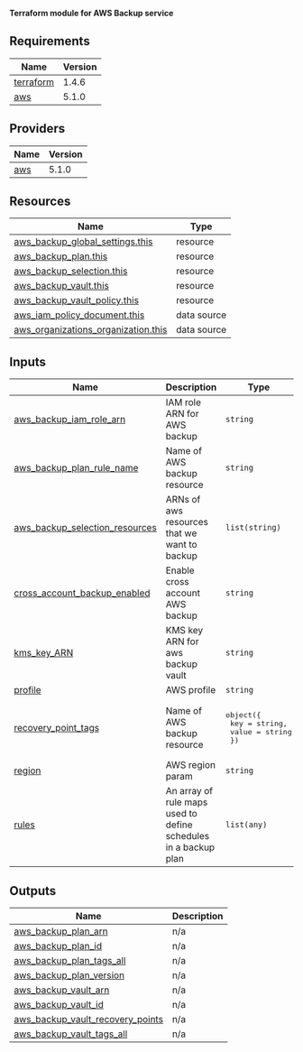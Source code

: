 <!-- BEGIN_TF_DOCS -->
**Terraform module for AWS Backup service**

## Requirements

| Name | Version |
|------|---------|
| <a name="requirement_terraform"></a> [terraform](#requirement\_terraform) | 1.4.6 |
| <a name="requirement_aws"></a> [aws](#requirement\_aws) | 5.1.0 |

## Providers

| Name | Version |
|------|---------|
| <a name="provider_aws"></a> [aws](#provider\_aws) | 5.1.0 |

## Resources

| Name | Type |
|------|------|
| [aws_backup_global_settings.this](https://registry.terraform.io/providers/hashicorp/aws/5.1.0/docs/resources/backup_global_settings) | resource |
| [aws_backup_plan.this](https://registry.terraform.io/providers/hashicorp/aws/5.1.0/docs/resources/backup_plan) | resource |
| [aws_backup_selection.this](https://registry.terraform.io/providers/hashicorp/aws/5.1.0/docs/resources/backup_selection) | resource |
| [aws_backup_vault.this](https://registry.terraform.io/providers/hashicorp/aws/5.1.0/docs/resources/backup_vault) | resource |
| [aws_backup_vault_policy.this](https://registry.terraform.io/providers/hashicorp/aws/5.1.0/docs/resources/backup_vault_policy) | resource |
| [aws_iam_policy_document.this](https://registry.terraform.io/providers/hashicorp/aws/5.1.0/docs/data-sources/iam_policy_document) | data source |
| [aws_organizations_organization.this](https://registry.terraform.io/providers/hashicorp/aws/5.1.0/docs/data-sources/organizations_organization) | data source |

## Inputs

| Name | Description | Type | Default | Required |
|------|-------------|------|---------|:--------:|
| <a name="input_aws_backup_iam_role_arn"></a> [aws\_backup\_iam\_role\_arn](#input\_aws\_backup\_iam\_role\_arn) | IAM role ARN for AWS backup | `string` | n/a | yes |
| <a name="input_aws_backup_plan_rule_name"></a> [aws\_backup\_plan\_rule\_name](#input\_aws\_backup\_plan\_rule\_name) | Name of AWS backup resource | `string` | `"MyBackupPlanRuleName"` | no |
| <a name="input_aws_backup_selection_resources"></a> [aws\_backup\_selection\_resources](#input\_aws\_backup\_selection\_resources) | ARNs of aws resources that we want to backup | `list(string)` | `[]` | no |
| <a name="input_cross_account_backup_enabled"></a> [cross\_account\_backup\_enabled](#input\_cross\_account\_backup\_enabled) | Enable cross account AWS backup | `string` | `"true"` | no |
| <a name="input_kms_key_ARN"></a> [kms\_key\_ARN](#input\_kms\_key\_ARN) | KMS key ARN for aws backup vault | `string` | n/a | yes |
| <a name="input_profile"></a> [profile](#input\_profile) | AWS profile | `string` | `""` | no |
| <a name="input_recovery_point_tags"></a> [recovery\_point\_tags](#input\_recovery\_point\_tags) | Name of AWS backup resource | <pre>object({<br>    key   = string,<br>    value = string<br>  })</pre> | <pre>{<br>  "key": "Name",<br>  "value": "TF_RECOVERY_POINT_TAG"<br>}</pre> | no |
| <a name="input_region"></a> [region](#input\_region) | AWS region param | `string` | `"eu-west-1"` | no |
| <a name="input_rules"></a> [rules](#input\_rules) | An array of rule maps used to define schedules in a backup plan | `list(any)` | `[]` | no |

## Outputs

| Name | Description |
|------|-------------|
| <a name="output_aws_backup_plan_arn"></a> [aws\_backup\_plan\_arn](#output\_aws\_backup\_plan\_arn) | n/a |
| <a name="output_aws_backup_plan_id"></a> [aws\_backup\_plan\_id](#output\_aws\_backup\_plan\_id) | n/a |
| <a name="output_aws_backup_plan_tags_all"></a> [aws\_backup\_plan\_tags\_all](#output\_aws\_backup\_plan\_tags\_all) | n/a |
| <a name="output_aws_backup_plan_version"></a> [aws\_backup\_plan\_version](#output\_aws\_backup\_plan\_version) | n/a |
| <a name="output_aws_backup_vault_arn"></a> [aws\_backup\_vault\_arn](#output\_aws\_backup\_vault\_arn) | n/a |
| <a name="output_aws_backup_vault_id"></a> [aws\_backup\_vault\_id](#output\_aws\_backup\_vault\_id) | n/a |
| <a name="output_aws_backup_vault_recovery_points"></a> [aws\_backup\_vault\_recovery\_points](#output\_aws\_backup\_vault\_recovery\_points) | n/a |
| <a name="output_aws_backup_vault_tags_all"></a> [aws\_backup\_vault\_tags\_all](#output\_aws\_backup\_vault\_tags\_all) | n/a |
<!-- END_TF_DOCS -->